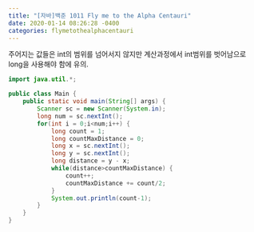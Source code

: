 ```yaml
---
title: "[자바]백준 1011 Fly me to the Alpha Centauri"
date: 2020-01-14 08:26:28 -0400
categories: flymetothealphacentauri
---
```


주어지는 값들은 int의 범위를 넘어서지 않지만 계산과정에서 int범위를 벗어남으로 long을 사용해야 함에 유의.

```java
import java.util.*;

public class Main {
	public static void main(String[] args) {
		Scanner sc = new Scanner(System.in);
		long num = sc.nextInt();
		for(int i = 0;i<num;i++) {
			long count = 1;
			long countMaxDistance = 0;
			long x = sc.nextInt();
			long y = sc.nextInt();
			long distance = y - x;
			while(distance>countMaxDistance) {
				count++;
				countMaxDistance += count/2;
			}
			System.out.println(count-1);
		}
	}
}
```
